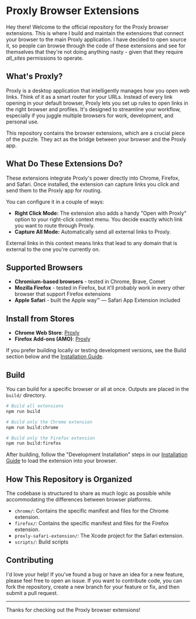 # Proxly Browser Extensions

Hey there! Welcome to the official repository for the Proxly browser extensions. This is where I build and maintain the extensions that connect your browser to the main Proxly application. I have decided to open source it, so people can browse through the code of these extensions and see for themselves that they're not doing anything nasty - given that they require _all_sites_ permissions to operate.

## What's Proxly?

Proxly is a desktop application that intelligently manages how you open web links. Think of it as a smart router for your URLs. Instead of every link opening in your default browser, Proxly lets you set up rules to open links in the right browser and profiles. It's designed to streamline your workflow, especially if you juggle multiple browsers for work, development, and personal use.

This repository contains the browser extensions, which are a crucial piece of the puzzle. They act as the bridge between your browser and the Proxly app.

## What Do These Extensions Do?

These extensions integrate Proxly's power directly into Chrome, Firefox, and Safari. Once installed, the extension can capture links you click and send them to the Proxly app for routing.

You can configure it in a couple of ways:
*   **Right Click Mode:** The extension also adds a handy "Open with Proxly" option to your right-click context menu. You decide exactly which link you want to route through Proxly.
*   **Capture All Mode:** Automatically send all external links to Proxly.

External links in this context means links that lead to any domain that is external to the one you're currently on.

## Supported Browsers

*   **Chromium-based browsers** - tested in Chrome, Brave, Comet
*   **Mozilla Firefox** - tested in Firefox, but it'll probably work in every other browser that support Firefox extensions
*   **Apple Safari** - built the Apple way™️ — Safari App Extension included

## Install from Stores

*   **Chrome Web Store**: [Proxly](https://chromewebstore.google.com/detail/ogdlghkmpodpjcjlpaibbanlhbfhpdij/)
*   **Firefox Add-ons (AMO)**: [Proxly](https://addons.mozilla.org/en-US/firefox/addon/proxly-extension/)

If you prefer building locally or testing development versions, see the Build section below and the [Installation Guide](./docs/INSTALLATION_GUIDE.md).

## Build

You can build for a specific browser or all at once. Outputs are placed in the `build/` directory.

```bash
# Build all extensions
npm run build

# Build only the Chrome extension
npm run build:chrome

# Build only the Firefox extension
npm run build:firefox
```

After building, follow the "Development Installation" steps in our [Installation Guide](./docs/INSTALLATION_GUIDE.md) to load the extension into your browser.


## How This Repository is Organized

The codebase is structured to share as much logic as possible while accommodating the differences between browser platforms.

*   `chrome/`: Contains the specific manifest and files for the Chrome extension.
*   `firefox/`: Contains the specific manifest and files for the Firefox extension.
*   `proxly-safari-extension/`: The Xcode project for the Safari extension.
*   `scripts/`: Build scripts

## Contributing

I'd love your help! If you've found a bug or have an idea for a new feature, please feel free to open an issue. If you want to contribute code, you can fork the repository, create a new branch for your feature or fix, and then submit a pull request.

---

Thanks for checking out the Proxly browser extensions!